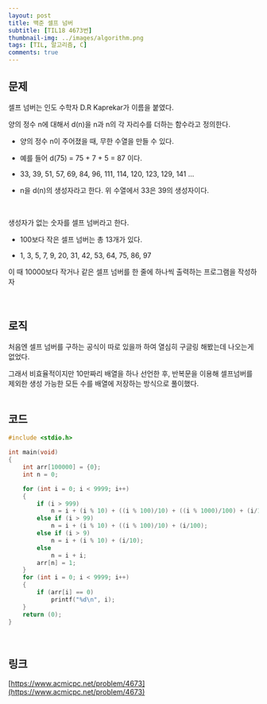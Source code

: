 ```yaml
---
layout: post
title: 백준 셀프 넘버
subtitle: [TIL18 4673번]
thumbnail-img: ../images/algorithm.png
tags: [TIL, 알고리즘, C]
comments: true
---
```


## 문제

셀프 넘버는 인도 수학자 D.R Kaprekar가 이름을 붙였다.

양의 정수 n에 대해서 d(n)을 n과 n의 각 자리수를 더하는 함수라고 정의한다.

- 양의 정수 n이 주어졌을 때, 무한 수열을 만들 수 있다.  

- 예를 들어 d(75) = 75 + 7 + 5 = 87 이다.  

- 33, 39, 51, 57, 69, 84, 96, 111, 114, 120, 123, 129, 141 ...  

- n을 d(n)의 생성자라고 한다. 위 수열에서 33은 39의 생성자이다.  
<br>

생성자가 없는 숫자를 셀프 넘버라고 한다.  

- 100보다 작은 셀프 넘버는 총 13개가 있다.  

- 1, 3, 5, 7, 9, 20, 31, 42, 53, 64, 75, 86, 97  

이 때 10000보다 작거나 같은 셀프 넘버를 한 줄에 하나씩 출력하는 프로그램을 작성하자  
<br><br>

## 로직

처음엔 셀프 넘버를 구하는 공식이 따로 있을까 하여 열심히 구글링 해봤는데 나오는게 없었다.

그래서 비효율적이지만 10만짜리 배열을 하나 선언한 후, 반복문을 이용해 셀프넘버를 제외한 생성 가능한 모든 수를 배열에 저장하는 방식으로 풀이했다.  
<br>

## 코드

```c
#include <stdio.h>

int main(void)
{
    int arr[100000] = {0};
	int n = 0;

    for (int i = 0; i < 9999; i++)
	{
        if (i > 999)
            n = i + (i % 10) + ((i % 100)/10) + ((i % 1000)/100) + (i/1000);
		else if (i > 99)
            n = i + (i % 10) + ((i % 100)/10) + (i/100);
        else if (i > 9)
            n = i + (i % 10) + (i/10);
        else
            n = i + i;
        arr[n] = 1;
    }
    for (int i = 0; i < 9999; i++)
    {
        if (arr[i] == 0)
            printf("%d\n", i);
    }
    return (0);
}
```  
<br>

## 링크

[https://www.acmicpc.net/problem/4673](https://www.acmicpc.net/problem/4673)